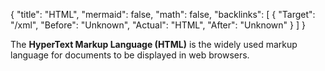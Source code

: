 {
	"title": "HTML",
	"mermaid": false,
	"math": false,
	"backlinks": [
		{
			"Target": "/xml",
			"Before": "Unknown",
			"Actual": "HTML",
			"After": "Unknown"
		}
	]
}

The **HyperText Markup Language (HTML)** is the widely used markup language for documents to be displayed in web browsers.